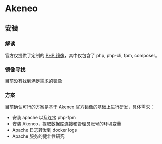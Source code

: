 # Akeneo

## 安装

### 解读

官方仅提供了定制的 [PHP 镜像](https://hub.docker.com/r/akeneo/pim-php-base)，其中仅包含了 php, php-cli, fpm, composer。  

### 镜像寻找

目前没有找到满足需求的镜像

### 方案

目前确认可行的方案是基于 Akeneo 官方镜像的基础上进行研发，具体需求：

* 安装 apache 以及连接 php-fpm
* 安装 Akeneo，提取数据库连接和管理员账号的环境变量
* Apache 日志转发到 docker logs
* Apache 服务的健壮性研究
